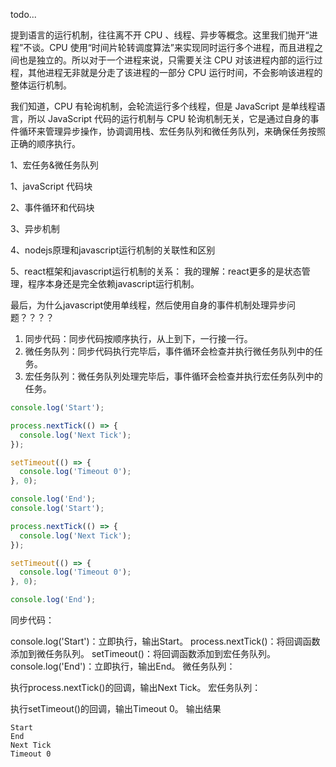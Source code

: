 todo...

提到语言的运行机制，往往离不开 CPU 、线程、异步等概念。这里我们抛开“进程”不谈。CPU 使用“时间片轮转调度算法”来实现同时运行多个进程，而且进程之间也是独立的。所以对于一个进程来说，只需要关注 CPU 对该进程内部的运行过程，其他进程无非就是分走了该进程的一部分 CPU 运行时间，不会影响该进程的整体运行机制。  

我们知道，CPU 有轮询机制，会轮流运行多个线程，但是 JavaScript 是单线程语言，所以 JavaScript 代码的运行机制与 CPU 轮询机制无关，它是通过自身的事件循环来管理异步操作，协调调用栈、宏任务队列和微任务队列，来确保任务按照正确的顺序执行。

1、宏任务&微任务队列


1、javaScript 代码块

2、事件循环和代码块

3、异步机制

4、nodejs原理和javascript运行机制的关联性和区别

5、react框架和javascript运行机制的关系：
我的理解：react更多的是状态管理，程序本身还是完全依赖javascript运行机制。

最后，为什么javascript使用单线程，然后使用自身的事件机制处理异步问题？？？？

1. 同步代码：同步代码按顺序执行，从上到下，一行接一行。
2. 微任务队列：同步代码执行完毕后，事件循环会检查并执行微任务队列中的任务。
3. 宏任务队列：微任务队列处理完毕后，事件循环会检查并执行宏任务队列中的任务。

```js
console.log('Start');

process.nextTick(() => {
  console.log('Next Tick');
});

setTimeout(() => {
  console.log('Timeout 0');
}, 0);

console.log('End');
console.log('Start');

process.nextTick(() => {
  console.log('Next Tick');
});

setTimeout(() => {
  console.log('Timeout 0');
}, 0);

console.log('End');
```
同步代码：

console.log('Start')：立即执行，输出Start。
process.nextTick()：将回调函数添加到微任务队列。
setTimeout()：将回调函数添加到宏任务队列。
console.log('End')：立即执行，输出End。
微任务队列：

执行process.nextTick()的回调，输出Next Tick。
宏任务队列：

执行setTimeout()的回调，输出Timeout 0。
输出结果
```
Start
End
Next Tick
Timeout 0
```


